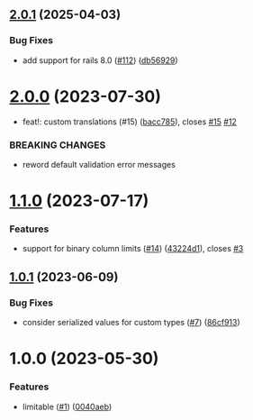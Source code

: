 ## [2.0.1](https://github.com/benmelz/limitable/compare/v2.0.0...v2.0.1) (2025-04-03)


### Bug Fixes

* add support for rails 8.0 ([#112](https://github.com/benmelz/limitable/issues/112)) ([db56929](https://github.com/benmelz/limitable/commit/db56929c74f51d43a87484d9562261b96910315c))

# [2.0.0](https://github.com/benmelz/limitable/compare/v1.1.0...v2.0.0) (2023-07-30)


* feat!: custom translations (#15) ([bacc785](https://github.com/benmelz/limitable/commit/bacc7858d7d506bba60bad2f1d39c32732136aa3)), closes [#15](https://github.com/benmelz/limitable/issues/15) [#12](https://github.com/benmelz/limitable/issues/12)


### BREAKING CHANGES

* reword default validation error messages

# [1.1.0](https://github.com/benmelz/limitable/compare/v1.0.1...v1.1.0) (2023-07-17)


### Features

* support for binary column limits ([#14](https://github.com/benmelz/limitable/issues/14)) ([43224d1](https://github.com/benmelz/limitable/commit/43224d1351052833246b94666b7aca76f8c89aa5)), closes [#3](https://github.com/benmelz/limitable/issues/3)

## [1.0.1](https://github.com/benmelz/limitable/compare/v1.0.0...v1.0.1) (2023-06-09)


### Bug Fixes

* consider serialized values for custom types ([#7](https://github.com/benmelz/limitable/issues/7)) ([86cf913](https://github.com/benmelz/limitable/commit/86cf91307211411db3582fa3d780df6f96663bfb))

# 1.0.0 (2023-05-30)


### Features

* limitable ([#1](https://github.com/benmelz/limitable/issues/1)) ([0040aeb](https://github.com/benmelz/limitable/commit/0040aeba6d2b6f40feefe9040b10e412ccc33b59))
